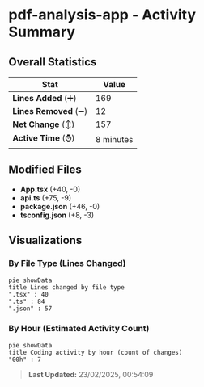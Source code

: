 # pdf-analysis-app - Activity Summary 

## Overall Statistics

| Stat                   | Value                                                             |
| ---------------------- | ----------------------------------------------------------------- |
| **Lines Added** (➕)   | 169                                          |
| **Lines Removed** (➖) | 12                                        |
| **Net Change** (↕)    | 157                |
| **Active Time** (⌚)   | 8 minutes |


## Modified Files
- **App.tsx** (+40, -0)
- **api.ts** (+75, -9)
- **package.json** (+46, -0)
- **tsconfig.json** (+8, -3)

## Visualizations

### By File Type (Lines Changed)

```mermaid
pie showData
title Lines changed by file type
".tsx" : 40
".ts" : 84
".json" : 57
```

### By Hour (Estimated Activity Count)

```mermaid
pie showData
title Coding activity by hour (count of changes)
"00h" : 7
```


> **Last Updated:** 23/02/2025, 00:54:09